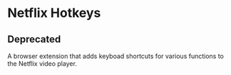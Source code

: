 # Netflix Hotkeys
## Deprecated
A browser extension that adds keyboad shortcuts for various functions to the Netflix video player.
